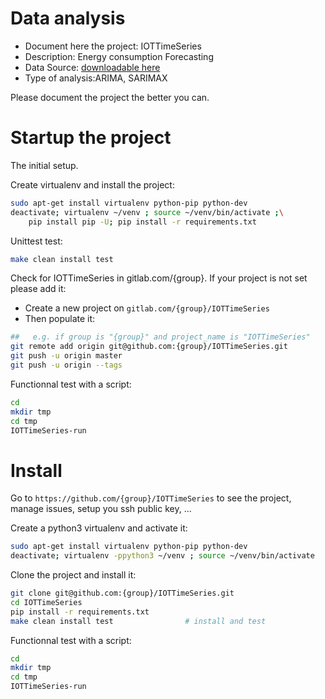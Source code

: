 # Data analysis
- Document here the project: IOTTimeSeries
- Description: Energy consumption Forecasting
- Data Source: [downloadable here](https://www.kaggle.com/jaganadhg/house-hold-energy-data)
- Type of analysis:ARIMA, SARIMAX

Please document the project the better you can.

# Startup the project

The initial setup.

Create virtualenv and install the project:
```bash
sudo apt-get install virtualenv python-pip python-dev
deactivate; virtualenv ~/venv ; source ~/venv/bin/activate ;\
    pip install pip -U; pip install -r requirements.txt
```

Unittest test:
```bash
make clean install test
```

Check for IOTTimeSeries in gitlab.com/{group}.
If your project is not set please add it:

- Create a new project on `gitlab.com/{group}/IOTTimeSeries`
- Then populate it:

```bash
##   e.g. if group is "{group}" and project_name is "IOTTimeSeries"
git remote add origin git@github.com:{group}/IOTTimeSeries.git
git push -u origin master
git push -u origin --tags
```

Functionnal test with a script:

```bash
cd
mkdir tmp
cd tmp
IOTTimeSeries-run
```

# Install

Go to `https://github.com/{group}/IOTTimeSeries` to see the project, manage issues,
setup you ssh public key, ...

Create a python3 virtualenv and activate it:

```bash
sudo apt-get install virtualenv python-pip python-dev
deactivate; virtualenv -ppython3 ~/venv ; source ~/venv/bin/activate
```

Clone the project and install it:

```bash
git clone git@github.com:{group}/IOTTimeSeries.git
cd IOTTimeSeries
pip install -r requirements.txt
make clean install test                # install and test
```
Functionnal test with a script:

```bash
cd
mkdir tmp
cd tmp
IOTTimeSeries-run
```
